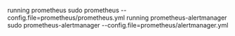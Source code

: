 running prometheus 
sudo prometheus --config.file=prometheus/prometheus.yml
running prometheus-alertmanager
sudo prometheus-alertmanager --config.file=prometheus/alertmanager.yml



